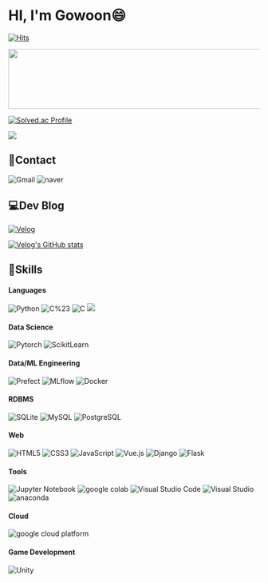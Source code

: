  
<h1>HI, I'm Gowoon😄</h1>

[![Hits](https://hits.seeyoufarm.com/api/count/incr/badge.svg?url=https%3A%2F%2Fgithub.com%2Fcku7808&count_bg=%23FFD47C&title_bg=%23FBAC2D&icon=&icon_color=%23E7E7E7&title=hits&edge_flat=false)](https://hits.seeyoufarm.com)

<a href="https://github.com/devxb/gitanimals">
  <img src="https://render.gitanimals.org/lines/cku7808?pet-id=1" width="1000" height="120"/>
</a>

[![Solved.ac Profile](http://mazassumnida.wtf/api/generate_badge?boj=cku7808)](https://solved.ac/cku7808)

<a href="https://github.com/devxb/gitanimals">
  <img src="https://render.gitanimals.org/farms/cku7808"/>
</a> 


<div style="display:inline-block;">
  <h2>📱Contact</h2>
  <img alt="Gmail" src ="https://img.shields.io/badge/Gmail-EA4335.svg?&style=for-the-badge&logo=Gmail&logoColor=white"/>
  <img alt="naver" src ="https://img.shields.io/badge/naver_mail-03C75A.svg?&style=for-the-badge&logo=naver&logoColor=white"/>
 
  <h2>💻Dev Blog</h2>
  <a href="https://velog.io/@cku7808"><img alt="Velog" src ="https://img.shields.io/badge/Velog-20C997.svg?&style=for-the-badge&logo=Velog&logoColor=white"/></a>
 
  [![Velog's GitHub stats](https://velog-readme-stats.vercel.app/api?name=cku7808)](https://github.com/cku7808//velog-readme-stats)
  <br>
  <h2>👊Skills</h2>
  <h4>Languages</h4>
  <img alt="Python" src ="https://img.shields.io/badge/Python-3776AB.svg?&style=for-the-badge&logo=Python&logoColor=white"/>
  <img alt="C%23" src ="https://img.shields.io/badge/C%23-512BD4.svg?&style=for-the-badge&logo=C%23&logoColor=white"/>
  <img alt="C" src ="https://img.shields.io/badge/C-A8B9CC.svg?&style=for-the-badge&logo=C&logoColor=white"/> 
  <img src="https://img.shields.io/badge/Java-007396?style=flat&logo=OpenJDK&logoColor=white"/>

  <h4>Data Science</h4>
<!--   <img alt="TensorFlow" src ="https://img.shields.io/badge/TensorFlow-FF6F00.svg?&style=for-the-badge&logo=TensorFlow&logoColor=white"/> -->
  <img alt="Pytorch" src ="https://img.shields.io/badge/Pytorch-EE4C2C.svg?&style=for-the-badge&logo=Pytorch&logoColor=white"/>
  <img alt="ScikitLearn" src ="https://img.shields.io/badge/Scikit_Learn-F7931E.svg?&style=for-the-badge&logo=ScikitLearn&logoColor=white"/>

  <h4>Data/ML Engineering</h4>
  <img alt="Prefect" src ="https://img.shields.io/badge/Prefect-070E10.svg?&style=for-the-badge&logo=Prefect&logoColor=white"/>
  <img alt="MLflow" src ="https://img.shields.io/badge/MLflow-0194E2.svg?&style=for-the-badge&logo=MLflow&logoColor=white"/>
  <img alt="Docker" src ="https://img.shields.io/badge/Docker-2496ED.svg?&style=for-the-badge&logo=Docker&logoColor=white"/>
  
  <h4>RDBMS</h4>
  <img alt="SQLite" src ="https://img.shields.io/badge/SQLite-003B57.svg?&style=for-the-badge&logo=SQLite&logoColor=white"/>
  <img alt="MySQL" src ="https://img.shields.io/badge/MySQL-4479A1.svg?&style=for-the-badge&logo=MySQL&logoColor=white"/>
  <img alt="PostgreSQL" src ="https://img.shields.io/badge/PostgreSQL-4169E1.svg?&style=for-the-badge&logo=PostgreSQL&logoColor=white"/>
  
  <h4>Web</h4>
  <img alt="HTML5" src ="https://img.shields.io/badge/HTML5-E34F26.svg?&style=for-the-badge&logo=HTML5&logoColor=white"/>
  <img alt="CSS3" src ="https://img.shields.io/badge/CSS3-1572B6.svg?&style=for-the-badge&logo=CSS3&logoColor=white"/>
  <img alt="JavaScript" src ="https://img.shields.io/badge/JavaScript-F7DF1E.svg?&style=for-the-badge&logo=JavaScript&logoColor=black"/>
  <img alt="Vue.js" src ="https://img.shields.io/badge/Vue.js-4FC08D.svg?&style=for-the-badge&logo=Flask&logoColor=white"/>
  <img alt="Django" src ="https://img.shields.io/badge/Django-092E20.svg?&style=for-the-badge&logo=Django&logoColor=white"/>
  <img alt="Flask" src ="https://img.shields.io/badge/Flask-000000.svg?&style=for-the-badge&logo=Flask&logoColor=white"/>
  

  <h4>Tools</h4>
  <img alt="Jupyter Notebook" src ="https://img.shields.io/badge/Jupyter_Notebook-F37626.svg?&style=for-the-badge&logo=Jupyter&logoColor=white"/>
  <img alt="google colab" src ="https://img.shields.io/badge/google_colab-F9AB00.svg?&style=for-the-badge&logo=googlecolab&logoColor=white"/>
  <img alt="Visual Studio Code" src ="https://img.shields.io/badge/visual_studio_code-007ACC.svg?&style=for-the-badge&logo=visualstudiocode&logoColor=white"/>
  <img alt="Visual Studio" src ="https://img.shields.io/badge/visual_studio-5C2D91.svg?&style=for-the-badge&logo=visualstudio&logoColor=white"/>
  <img alt="anaconda" src ="https://img.shields.io/badge/anaconda-44A833.svg?&style=for-the-badge&logo=anaconda&logoColor=white"/>

  <h4>Cloud</h4>
  <img alt="google cloud platform" src ="https://img.shields.io/badge/google_cloud_platform-4285F4.svg?&style=for-the-badge&logo=googlecloud&logoColor=white"/>

  <h4>Game Development</h4>
  <img alt="Unity" src ="https://img.shields.io/badge/Unity-FFFFFF.svg?&style=for-the-badge&logo=Unity&logoColor=black"/><br>

</div>

